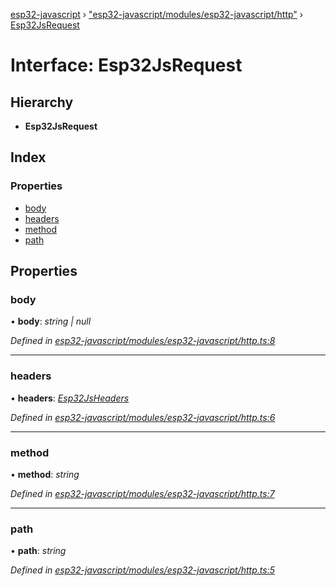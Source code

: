 [esp32-javascript](../README.md) › ["esp32-javascript/modules/esp32-javascript/http"](../modules/_esp32_javascript_modules_esp32_javascript_http_.md) › [Esp32JsRequest](_esp32_javascript_modules_esp32_javascript_http_.esp32jsrequest.md)

# Interface: Esp32JsRequest

## Hierarchy

* **Esp32JsRequest**

## Index

### Properties

* [body](_esp32_javascript_modules_esp32_javascript_http_.esp32jsrequest.md#body)
* [headers](_esp32_javascript_modules_esp32_javascript_http_.esp32jsrequest.md#headers)
* [method](_esp32_javascript_modules_esp32_javascript_http_.esp32jsrequest.md#method)
* [path](_esp32_javascript_modules_esp32_javascript_http_.esp32jsrequest.md#path)

## Properties

###  body

• **body**: *string | null*

*Defined in [esp32-javascript/modules/esp32-javascript/http.ts:8](https://github.com/marcelkottmann/esp32-javascript/blob/79968c6/components/esp32-javascript/modules/esp32-javascript/http.ts#L8)*

___

###  headers

• **headers**: *[Esp32JsHeaders](_esp32_javascript_modules_esp32_javascript_http_.esp32jsheaders.md)*

*Defined in [esp32-javascript/modules/esp32-javascript/http.ts:6](https://github.com/marcelkottmann/esp32-javascript/blob/79968c6/components/esp32-javascript/modules/esp32-javascript/http.ts#L6)*

___

###  method

• **method**: *string*

*Defined in [esp32-javascript/modules/esp32-javascript/http.ts:7](https://github.com/marcelkottmann/esp32-javascript/blob/79968c6/components/esp32-javascript/modules/esp32-javascript/http.ts#L7)*

___

###  path

• **path**: *string*

*Defined in [esp32-javascript/modules/esp32-javascript/http.ts:5](https://github.com/marcelkottmann/esp32-javascript/blob/79968c6/components/esp32-javascript/modules/esp32-javascript/http.ts#L5)*
